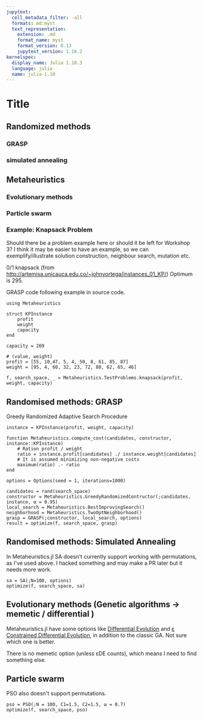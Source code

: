 ```yaml
---
jupytext:
  cell_metadata_filter: -all
  formats: md:myst
  text_representation:
    extension: .md
    format_name: myst
    format_version: 0.13
    jupytext_version: 1.16.2
kernelspec:
  display_name: Julia 1.10.3
  language: julia
  name: julia-1.10
---
```


# Title

## Randomized methods

### GRASP 

### simulated annealing

## Metaheuristics

### Evolutionary methods

### Particle swarm

### Example: Knapsack Problem

Should there be a problem example here or should it be left for Workshop 3?
I think it may be easier to have an example, so we can exemplify/illustrate solution construction, neighbour search, mutation etc.

0/1 knapsack (from http://artemisa.unicauca.edu.co/~johnyortega/instances_01_KP/)
Optimum is 295.

GRASP code following example in source code.

```{code-cell}
using Metaheuristics

struct KPInstance
    profit
    weight
    capacity
end

capacity = 269

# (value, weight)
profit = [55, 10,47, 5, 4, 50, 8, 61, 85, 87]
weight = [95, 4, 60, 32, 23, 72, 80, 62, 65, 46]

f, search_space, _ = Metaheuristics.TestProblems.knapsack(profit, weight, capacity)
```

## Randomised methods: GRASP

Greedy Randomized Adaptive Search Procedure

```{code-cell}
instance = KPInstance(profit, weight, capacity)

function Metaheuristics.compute_cost(candidates, constructor, instance::KPInstance)
    # Ration profit / weight
    ratio = instance.profit[candidates] ./ instance.weight[candidates]
    # It is assumed minimizing non-negative costs
    maximum(ratio) .- ratio
end

options = Options(seed = 1, iterations=1000)

candidates = rand(search_space)
constructor = Metaheuristics.GreedyRandomizedContructor(;candidates, instance, α = 0.95)
local_search = Metaheuristics.BestImprovingSearch()
neighborhood = Metaheuristics.TwoOptNeighborhood()
grasp = GRASP(;constructor, local_search, options)
result = optimize(f, search_space, grasp)
```

## Randomised methods: Simulated Annealing

In Metaheuristics.jl SA doesn't currently support working with permutations, as I've used above.
I hacked something and may make a PR later but it needs more work.

```{code-cell}
sa = SA(;N=100, options)
optimize(f, search_space, sa)
```

## Evolutionary methods (Genetic algorithms -> memetic / differential )

Metaheuristics.jl have some options like [Differential Evolution](https://jmejia8.github.io/Metaheuristics.jl/stable/algorithms/#Differential-Evolution) and [ε Constrained Differential Evolution](https://jmejia8.github.io/Metaheuristics.jl/stable/algorithms/#\\varepsilonDE), in addition to the classic GA. Not sure which one is better.

There is no memetic option (unless εDE counts), which means I need to find something else.

## Particle swarm

PSO also doesn't support permutations.

```{code-cell}
pso = PSO(;N = 100, C1=1.5, C2=1.5, ω = 0.7)
optimize(f, search_space, pso)
```